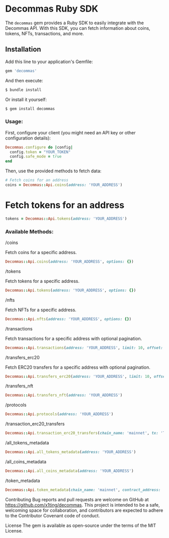 # Decommas Ruby SDK

The `decommas` gem provides a Ruby SDK to easily integrate with the Decommas API. With this SDK, you can fetch information about coins, tokens, NFTs, transactions, and more.

## Installation

Add this line to your application's Gemfile:

```ruby
gem 'decommas'
```
And then execute:

```bash
$ bundle install

```
Or install it yourself:

```bash
$ gem install decommas
```

### Usage:
First, configure your client (you might need an API key or other configuration details):

```ruby
Decommas.configure do |config|
  config.token = "YOUR_TOKEN"
  config.safe_mode = true
end
```

Then, use the provided methods to fetch data:

```ruby
# Fetch coins for an address
coins = Decommas::Api.coins(address: 'YOUR_ADDRESS')
```

# Fetch tokens for an address
```ruby
tokens = Decommas::Api.tokens(address: 'YOUR_ADDRESS')
```
### Available Methods:

/coins

Fetch coins for a specific address.

```ruby
Decommas::Api.coins(address: 'YOUR_ADDRESS', options: {})
```

/tokens

Fetch tokens for a specific address.

```ruby
Decommas::Api.tokens(address: 'YOUR_ADDRESS', options: {})
```

/nfts

Fetch NFTs for a specific address.

```ruby
Decommas::Api.nfts(address: 'YOUR_ADDRESS', options: {})
```

/transactions

Fetch transactions for a specific address with optional pagination.

```ruby
Decommas::Api.transactions(address: 'YOUR_ADDRESS', limit: 10, offset: 0)
```

/transfers_erc20

Fetch ERC20 transfers for a specific address with optional pagination.

```ruby
Decommas::Api.transfers_erc20(address: 'YOUR_ADDRESS', limit: 10, offset: 0)
```

/transfers_nft

```ruby
Decommas::Api.transfers_nft(address: 'YOUR_ADDRESS')
```

/protocols

```ruby
Decommas::Api.protocols(address: 'YOUR_ADDRESS')
```

/transaction_erc20_transfers

```ruby
Decommas::Api.transaction_erc20_transfers(chain_name: 'mainnet', tx: 'TX_HASH')
```

/all_tokens_metadata

```ruby
Decommas::Api.all_tokens_metadata(address: 'YOUR_ADDRESS')
```

/all_coins_metadata

```ruby
Decommas::Api.all_coins_metadata(address: 'YOUR_ADDRESS')
```

/token_metadata

```ruby
Decommas::Api.token_metadata(chain_name: 'mainnet', contract_address: 'CONTRACT_ADDRESS')
```



Contributing
Bug reports and pull requests are welcome on GitHub at https://github.com/x1ting/decommas. This project is intended to be a safe, welcoming space for collaboration, and contributors are expected to adhere to the Contributor Covenant code of conduct.

License
The gem is available as open-source under the terms of the MIT License.

